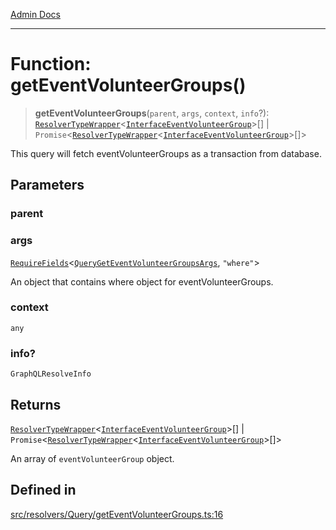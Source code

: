 [Admin Docs](/)

***

# Function: getEventVolunteerGroups()

> **getEventVolunteerGroups**(`parent`, `args`, `context`, `info`?): [`ResolverTypeWrapper`](../../../../types/generatedGraphQLTypes/type-aliases/ResolverTypeWrapper.md)\<[`InterfaceEventVolunteerGroup`](../../../../models/EventVolunteerGroup/interfaces/InterfaceEventVolunteerGroup.md)\>[] \| `Promise`\<[`ResolverTypeWrapper`](../../../../types/generatedGraphQLTypes/type-aliases/ResolverTypeWrapper.md)\<[`InterfaceEventVolunteerGroup`](../../../../models/EventVolunteerGroup/interfaces/InterfaceEventVolunteerGroup.md)\>[]\>

This query will fetch eventVolunteerGroups as a transaction from database.

## Parameters

### parent

### args

[`RequireFields`](../../../../types/generatedGraphQLTypes/type-aliases/RequireFields.md)\<[`QueryGetEventVolunteerGroupsArgs`](../../../../types/generatedGraphQLTypes/type-aliases/QueryGetEventVolunteerGroupsArgs.md), `"where"`\>

An object that contains where object for eventVolunteerGroups.

### context

`any`

### info?

`GraphQLResolveInfo`

## Returns

[`ResolverTypeWrapper`](../../../../types/generatedGraphQLTypes/type-aliases/ResolverTypeWrapper.md)\<[`InterfaceEventVolunteerGroup`](../../../../models/EventVolunteerGroup/interfaces/InterfaceEventVolunteerGroup.md)\>[] \| `Promise`\<[`ResolverTypeWrapper`](../../../../types/generatedGraphQLTypes/type-aliases/ResolverTypeWrapper.md)\<[`InterfaceEventVolunteerGroup`](../../../../models/EventVolunteerGroup/interfaces/InterfaceEventVolunteerGroup.md)\>[]\>

An array of `eventVolunteerGroup` object.

## Defined in

[src/resolvers/Query/getEventVolunteerGroups.ts:16](https://github.com/Suyash878/talawa-api/blob/cfd688207611ba245c99edd8dbaccb2cdbf6a043/src/resolvers/Query/getEventVolunteerGroups.ts#L16)
